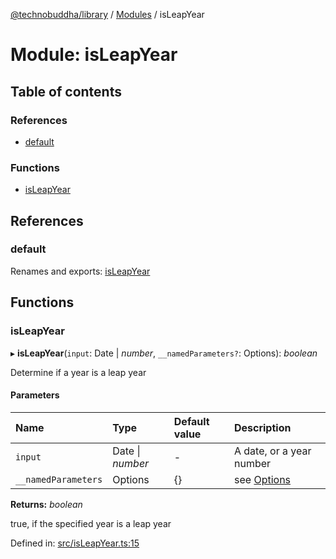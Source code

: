 [@technobuddha/library](../../README.md) / [Modules](../Modules.md) / isLeapYear

# Module: isLeapYear

## Table of contents

### References

- [default](isleapyear.md#default)

### Functions

- [isLeapYear](isleapyear.md#isleapyear)

## References

### default

Renames and exports: [isLeapYear](isleapyear.md#isleapyear)

## Functions

### isLeapYear

▸ **isLeapYear**(`input`: Date \| *number*, `__namedParameters?`: Options): *boolean*

Determine if a year is a leap year

#### Parameters

| Name | Type | Default value | Description |
| :------ | :------ | :------ | :------ |
| `input` | Date \| *number* | - | A date, or a year number |
| `__namedParameters` | Options | {} | see [Options](almostequals.md#options) |

**Returns:** *boolean*

true, if the specified year is a leap year

Defined in: [src/isLeapYear.ts:15](https://github.com/technobuddha/hill.software/blob/693f679/packages/library/src/isLeapYear.ts#L15)
